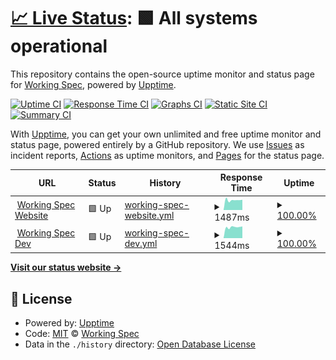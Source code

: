 # [📈 Live Status](https://WorkingSpec.github.io/upptime): <!--live status--> **🟩 All systems operational**

This repository contains the open-source uptime monitor and status page for [Working Spec](https://workingspec.com/), powered by [Upptime](https://github.com/upptime/upptime).

[![Uptime CI](https://github.com/WorkingSpec/upptime/workflows/Uptime%20CI/badge.svg)](https://github.com/WorkingSpec/upptime/actions?query=workflow%3A%22Uptime+CI%22)
[![Response Time CI](https://github.com/WorkingSpec/upptime/workflows/Response%20Time%20CI/badge.svg)](https://github.com/WorkingSpec/upptime/actions?query=workflow%3A%22Response+Time+CI%22)
[![Graphs CI](https://github.com/WorkingSpec/upptime/workflows/Graphs%20CI/badge.svg)](https://github.com/WorkingSpec/upptime/actions?query=workflow%3A%22Graphs+CI%22)
[![Static Site CI](https://github.com/WorkingSpec/upptime/workflows/Static%20Site%20CI/badge.svg)](https://github.com/WorkingSpec/upptime/actions?query=workflow%3A%22Static+Site+CI%22)
[![Summary CI](https://github.com/WorkingSpec/upptime/workflows/Summary%20CI/badge.svg)](https://github.com/WorkingSpec/upptime/actions?query=workflow%3A%22Summary+CI%22)

With [Upptime](https://upptime.js.org), you can get your own unlimited and free uptime monitor and status page, powered entirely by a GitHub repository. We use [Issues](https://github.com/WorkingSpec/upptime/issues) as incident reports, [Actions](https://github.com/WorkingSpec/upptime/actions) as uptime monitors, and [Pages](https://WorkingSpec.github.io/upptime) for the status page.

<!--start: status pages-->
<!-- This summary is generated by Upptime (https://github.com/upptime/upptime) -->
<!-- Do not edit this manually, your changes will be overwritten -->
<!-- prettier-ignore -->
| URL | Status | History | Response Time | Uptime |
| --- | ------ | ------- | ------------- | ------ |
| <img alt="" src="https://favicons.githubusercontent.com/workingspec.com" height="13"> [Working Spec Website](https://workingspec.com) | 🟩 Up | [working-spec-website.yml](https://github.com/WorkingSpec/upptime/commits/HEAD/history/working-spec-website.yml) | <details><summary><img alt="Response time graph" src="./graphs/working-spec-website/response-time-week.png" height="20"> 1487ms</summary><br><a href="https://WorkingSpec.github.io/upptime/history/working-spec-website"><img alt="Response time 1370" src="https://img.shields.io/endpoint?url=https%3A%2F%2Fraw.githubusercontent.com%2FWorkingSpec%2Fupptime%2FHEAD%2Fapi%2Fworking-spec-website%2Fresponse-time.json"></a><br><a href="https://WorkingSpec.github.io/upptime/history/working-spec-website"><img alt="24-hour response time 1376" src="https://img.shields.io/endpoint?url=https%3A%2F%2Fraw.githubusercontent.com%2FWorkingSpec%2Fupptime%2FHEAD%2Fapi%2Fworking-spec-website%2Fresponse-time-day.json"></a><br><a href="https://WorkingSpec.github.io/upptime/history/working-spec-website"><img alt="7-day response time 1487" src="https://img.shields.io/endpoint?url=https%3A%2F%2Fraw.githubusercontent.com%2FWorkingSpec%2Fupptime%2FHEAD%2Fapi%2Fworking-spec-website%2Fresponse-time-week.json"></a><br><a href="https://WorkingSpec.github.io/upptime/history/working-spec-website"><img alt="30-day response time 1537" src="https://img.shields.io/endpoint?url=https%3A%2F%2Fraw.githubusercontent.com%2FWorkingSpec%2Fupptime%2FHEAD%2Fapi%2Fworking-spec-website%2Fresponse-time-month.json"></a><br><a href="https://WorkingSpec.github.io/upptime/history/working-spec-website"><img alt="1-year response time 1370" src="https://img.shields.io/endpoint?url=https%3A%2F%2Fraw.githubusercontent.com%2FWorkingSpec%2Fupptime%2FHEAD%2Fapi%2Fworking-spec-website%2Fresponse-time-year.json"></a></details> | <details><summary><a href="https://WorkingSpec.github.io/upptime/history/working-spec-website">100.00%</a></summary><a href="https://WorkingSpec.github.io/upptime/history/working-spec-website"><img alt="All-time uptime 99.73%" src="https://img.shields.io/endpoint?url=https%3A%2F%2Fraw.githubusercontent.com%2FWorkingSpec%2Fupptime%2FHEAD%2Fapi%2Fworking-spec-website%2Fuptime.json"></a><br><a href="https://WorkingSpec.github.io/upptime/history/working-spec-website"><img alt="24-hour uptime 100.00%" src="https://img.shields.io/endpoint?url=https%3A%2F%2Fraw.githubusercontent.com%2FWorkingSpec%2Fupptime%2FHEAD%2Fapi%2Fworking-spec-website%2Fuptime-day.json"></a><br><a href="https://WorkingSpec.github.io/upptime/history/working-spec-website"><img alt="7-day uptime 100.00%" src="https://img.shields.io/endpoint?url=https%3A%2F%2Fraw.githubusercontent.com%2FWorkingSpec%2Fupptime%2FHEAD%2Fapi%2Fworking-spec-website%2Fuptime-week.json"></a><br><a href="https://WorkingSpec.github.io/upptime/history/working-spec-website"><img alt="30-day uptime 99.85%" src="https://img.shields.io/endpoint?url=https%3A%2F%2Fraw.githubusercontent.com%2FWorkingSpec%2Fupptime%2FHEAD%2Fapi%2Fworking-spec-website%2Fuptime-month.json"></a><br><a href="https://WorkingSpec.github.io/upptime/history/working-spec-website"><img alt="1-year uptime 99.73%" src="https://img.shields.io/endpoint?url=https%3A%2F%2Fraw.githubusercontent.com%2FWorkingSpec%2Fupptime%2FHEAD%2Fapi%2Fworking-spec-website%2Fuptime-year.json"></a></details>
| <img alt="" src="https://favicons.githubusercontent.com/workingspec.dev" height="13"> [Working Spec Dev](https://workingspec.dev) | 🟩 Up | [working-spec-dev.yml](https://github.com/WorkingSpec/upptime/commits/HEAD/history/working-spec-dev.yml) | <details><summary><img alt="Response time graph" src="./graphs/working-spec-dev/response-time-week.png" height="20"> 1544ms</summary><br><a href="https://WorkingSpec.github.io/upptime/history/working-spec-dev"><img alt="Response time 1518" src="https://img.shields.io/endpoint?url=https%3A%2F%2Fraw.githubusercontent.com%2FWorkingSpec%2Fupptime%2FHEAD%2Fapi%2Fworking-spec-dev%2Fresponse-time.json"></a><br><a href="https://WorkingSpec.github.io/upptime/history/working-spec-dev"><img alt="24-hour response time 1421" src="https://img.shields.io/endpoint?url=https%3A%2F%2Fraw.githubusercontent.com%2FWorkingSpec%2Fupptime%2FHEAD%2Fapi%2Fworking-spec-dev%2Fresponse-time-day.json"></a><br><a href="https://WorkingSpec.github.io/upptime/history/working-spec-dev"><img alt="7-day response time 1544" src="https://img.shields.io/endpoint?url=https%3A%2F%2Fraw.githubusercontent.com%2FWorkingSpec%2Fupptime%2FHEAD%2Fapi%2Fworking-spec-dev%2Fresponse-time-week.json"></a><br><a href="https://WorkingSpec.github.io/upptime/history/working-spec-dev"><img alt="30-day response time 1800" src="https://img.shields.io/endpoint?url=https%3A%2F%2Fraw.githubusercontent.com%2FWorkingSpec%2Fupptime%2FHEAD%2Fapi%2Fworking-spec-dev%2Fresponse-time-month.json"></a><br><a href="https://WorkingSpec.github.io/upptime/history/working-spec-dev"><img alt="1-year response time 1518" src="https://img.shields.io/endpoint?url=https%3A%2F%2Fraw.githubusercontent.com%2FWorkingSpec%2Fupptime%2FHEAD%2Fapi%2Fworking-spec-dev%2Fresponse-time-year.json"></a></details> | <details><summary><a href="https://WorkingSpec.github.io/upptime/history/working-spec-dev">100.00%</a></summary><a href="https://WorkingSpec.github.io/upptime/history/working-spec-dev"><img alt="All-time uptime 99.72%" src="https://img.shields.io/endpoint?url=https%3A%2F%2Fraw.githubusercontent.com%2FWorkingSpec%2Fupptime%2FHEAD%2Fapi%2Fworking-spec-dev%2Fuptime.json"></a><br><a href="https://WorkingSpec.github.io/upptime/history/working-spec-dev"><img alt="24-hour uptime 100.00%" src="https://img.shields.io/endpoint?url=https%3A%2F%2Fraw.githubusercontent.com%2FWorkingSpec%2Fupptime%2FHEAD%2Fapi%2Fworking-spec-dev%2Fuptime-day.json"></a><br><a href="https://WorkingSpec.github.io/upptime/history/working-spec-dev"><img alt="7-day uptime 100.00%" src="https://img.shields.io/endpoint?url=https%3A%2F%2Fraw.githubusercontent.com%2FWorkingSpec%2Fupptime%2FHEAD%2Fapi%2Fworking-spec-dev%2Fuptime-week.json"></a><br><a href="https://WorkingSpec.github.io/upptime/history/working-spec-dev"><img alt="30-day uptime 99.89%" src="https://img.shields.io/endpoint?url=https%3A%2F%2Fraw.githubusercontent.com%2FWorkingSpec%2Fupptime%2FHEAD%2Fapi%2Fworking-spec-dev%2Fuptime-month.json"></a><br><a href="https://WorkingSpec.github.io/upptime/history/working-spec-dev"><img alt="1-year uptime 99.72%" src="https://img.shields.io/endpoint?url=https%3A%2F%2Fraw.githubusercontent.com%2FWorkingSpec%2Fupptime%2FHEAD%2Fapi%2Fworking-spec-dev%2Fuptime-year.json"></a></details>

<!--end: status pages-->

[**Visit our status website →**](https://WorkingSpec.github.io/upptime)

## 📄 License

- Powered by: [Upptime](https://github.com/upptime/upptime)
- Code: [MIT](./LICENSE) © [Working Spec](https://workingspec.com/)
- Data in the `./history` directory: [Open Database License](https://opendatacommons.org/licenses/odbl/1-0/)
